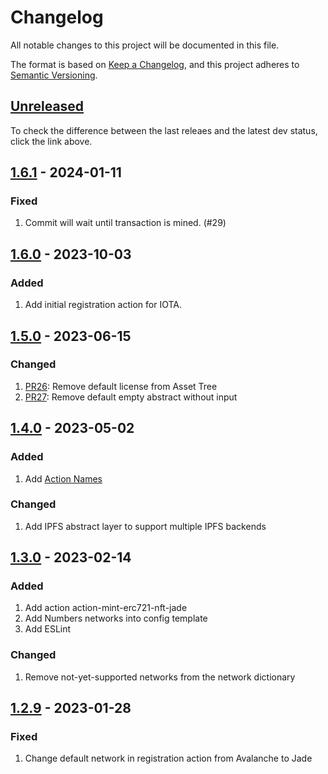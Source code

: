 # Changelog

All notable changes to this project will be documented in this file.

The format is based on [Keep a Changelog](https://keepachangelog.com/en/1.0.0/),
and this project adheres to [Semantic Versioning](https://semver.org/spec/v2.0.0.html).

## [Unreleased]

To check the difference between the last releaes and the latest dev status, click the link above.

## [1.6.1] - 2024-01-11

### Fixed

1. Commit will wait until transaction is mined. (#29)

## [1.6.0] - 2023-10-03

### Added

1. Add initial registration action for IOTA.

## [1.5.0] - 2023-06-15

### Changed

1. [PR26](https://github.com/numbersprotocol/nit/pull/26): Remove default license from Asset Tree
1. [PR27](https://github.com/numbersprotocol/nit/pull/27): Remove default empty abstract without input

## [1.4.0] - 2023-05-02

### Added

1. Add [Action Names](https://docs.numbersprotocol.io/introduction/numbers-protocol/defining-web3-assets/commit#actions)

### Changed

1. Add IPFS abstract layer to support multiple IPFS backends

## [1.3.0] - 2023-02-14

### Added

1. Add action action-mint-erc721-nft-jade
2. Add Numbers networks into config template
2. Add ESLint

### Changed

1. Remove not-yet-supported networks from the network dictionary

## [1.2.9] - 2023-01-28

### Fixed

1. Change default network in registration action from Avalanche to Jade

[unreleased]: https://github.com/numbersprotocol/capture-lite/compare/1.6.1...HEAD
[1.6.1]: https://github.com/numbersprotocol/capture-lite/compare/1.6.0...1.6.1
[1.6.0]: https://github.com/numbersprotocol/capture-lite/compare/1.5.0...1.6.0
[1.5.0]: https://github.com/numbersprotocol/capture-lite/compare/1.4.0...1.5.0
[1.4.0]: https://github.com/numbersprotocol/capture-lite/compare/1.3.0...1.4.0
[1.3.0]: https://github.com/numbersprotocol/capture-lite/compare/1.2.9...1.3.0
[1.2.9]: https://github.com/numbersprotocol/capture-lite/releases/tag/1.2.9
